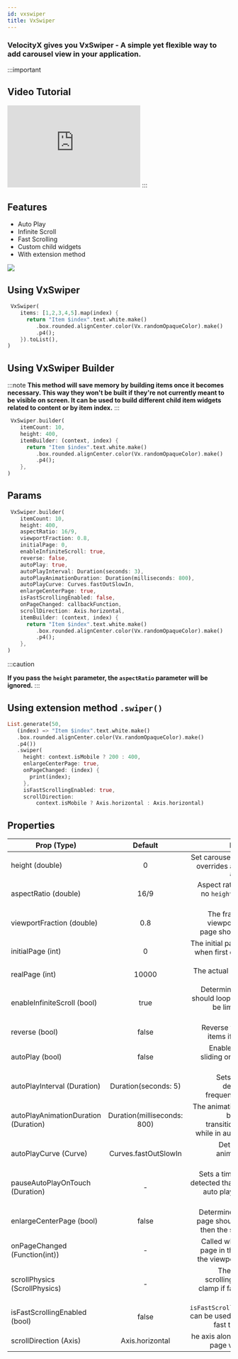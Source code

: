 ```yaml
---
id: vxswiper
title: VxSwiper
---
```


### VelocityX gives you <b>VxSwiper</b> - A simple yet flexible way to add carousel view in your application.

:::important

## Video Tutorial

<iframe width="300" height="185" src="https://www.youtube.com/embed/2w5PXSqWDcs" frameborder="0" allow="accelerometer; autoplay; clipboard-write; encrypted-media; gyroscope; picture-in-picture" allowfullscreen></iframe>
:::

## Features

- Auto Play
- Infinite Scroll
- Fast Scrolling
- Custom child widgets
- With extension method

<img src="https://im5.ezgif.com/tmp/ezgif-5-791d37e36f60.gif"/>

## Using VxSwiper

```dart
 VxSwiper(
    items: [1,2,3,4,5].map(index) {
      return "Item $index".text.white.make()
         .box.rounded.alignCenter.color(Vx.randomOpaqueColor).make()
         .p4();
    }).toList(),
)
```

## Using VxSwiper Builder

:::note
**This method will save memory by building items once it becomes necessary. This way they won't be built if they're not currently meant to be visible on screen.
It can be used to build different child item widgets related to content or by item index.**
:::

```dart
 VxSwiper.builder(
    itemCount: 10,
    height: 400,
    itemBuilder: (context, index) {
      return "Item $index".text.white.make()
         .box.rounded.alignCenter.color(Vx.randomOpaqueColor).make()
         .p4();
    },
)
```

## Params

```dart
 VxSwiper.builder(
    itemCount: 10,
    height: 400,
    aspectRatio: 16/9,
    viewportFraction: 0.8,
    initialPage: 0,
    enableInfiniteScroll: true,
    reverse: false,
    autoPlay: true,
    autoPlayInterval: Duration(seconds: 3),
    autoPlayAnimationDuration: Duration(milliseconds: 800),
    autoPlayCurve: Curves.fastOutSlowIn,
    enlargeCenterPage: true,
    isFastScrollingEnabled: false,
    onPageChanged: callbackFunction,
    scrollDirection: Axis.horizontal,
    itemBuilder: (context, index) {
      return "Item $index".text.white.make()
         .box.rounded.alignCenter.color(Vx.randomOpaqueColor).make()
         .p4();
    },
)
```

:::caution

**If you pass the `height` parameter, the `aspectRatio` parameter will be ignored.**
:::

## Using extension method `.swiper()`

```dart
List.generate(50,
   (index) => "Item $index".text.white.make()
   .box.rounded.alignCenter.color(Vx.randomOpaqueColor).make()
   .p4())
   .swiper(
     height: context.isMobile ? 200 : 400,
     enlargeCenterPage: true,
     onPageChanged: (index) {
       print(index);
     },
     isFastScrollingEnabled: true,
     scrollDirection:
         context.isMobile ? Axis.horizontal : Axis.horizontal)
```

## Properties

| Prop (Type)                          |           Default           |                                                                   Description |
| ------------------------------------ | :-------------------------: | ----------------------------------------------------------------------------: |
| height (double)                      |              0              |                  Set carousel height and overrides any existing `aspectRatio` |
| aspectRatio (double)                 |            16/9             |                       Aspect ratio is used if no `height` have been declared. |
| viewportFraction (double)            |             0.8             |                    The fraction of the viewport that each page should occupy. |
| initialPage (int)                    |              0              |                   The initial page to show when first creating the `VxSwiper` |
| realPage (int)                       |            10000            |                                            The actual index of the `PageView` |
| enableInfiniteScroll (bool)          |            true             |      Determines if swiper should loop infinitely or be limited to item length |
| reverse (bool)                       |            false            |                                    Reverse the order of items if set to true. |
| autoPlay (bool)                      |            false            |                                Enables auto play, sliding one page at a time. |
| autoPlayInterval (Duration)          |    Duration(seconds: 5)     |                            Sets Duration to determent the frequency of slides |
| autoPlayAnimationDuration (Duration) | Duration(milliseconds: 800) | The animation duration between two transitioning pages while in auto playback |
| autoPlayCurve (Curve)                |    Curves.fastOutSlowIn     |                                       Determines the animation curve physics. |
| pauseAutoPlayOnTouch (Duration)      |              -              |   Sets a timer on touch detected that pause the auto play with given duration |
| enlargeCenterPage (bool)             |            false            |              Determines if current page should be larger then the side images |
| onPageChanged (Function(int))        |              -              |                Called whenever the page in the center of the viewport changes |
| scrollPhysics (ScrollPhysics)        |              -              |         The physics for scrolling. Default to clamp if fast scrolling enabled |
| isFastScrollingEnabled (bool)        |            false            |         `isFastScrollingEnabled` can be used to scrolling fast the `PageView` |
| scrollDirection (Axis)               |       Axis.horizontal       |                                    he axis along which the page view scrolls. |
